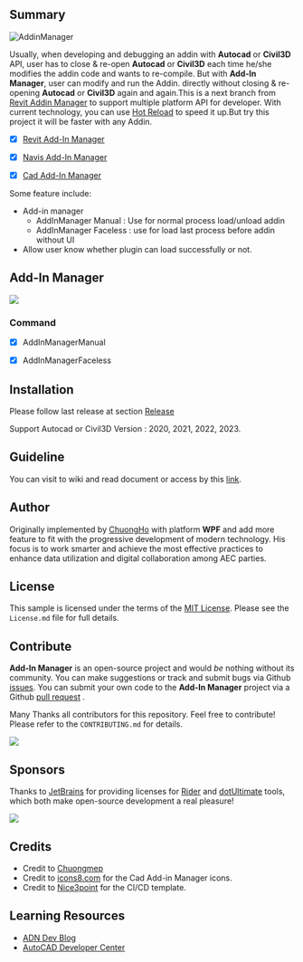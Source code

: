 
## Summary

![AddinManager](pic/Addin.png)

Usually, when developing and debugging an addin with **Autocad** or **Civil3D** API, user has to close & re-open **Autocad** or **Civil3D** each time
he/she modifies the addin code and wants to re-compile. But with **Add-In Manager**, user can modify and run the Addin.
directly without closing & re-opening **Autocad** or **Civil3D** again and again.This is a next branch from [Revit Addin Manager](https://github.com/chuongmep/RevitAddInManager)
to support multiple platform API for developer. With current technology, you can use [Hot Reload](https://docs.microsoft.com/en-us/visualstudio/debugger/hot-reload?view=vs-2022) to speed it up.But try this project it will be faster with any Addin.

- [x] [Revit Add-In Manager](https://github.com/chuongmep/RevitAddInManager)

- [x] [Navis Add-In Manager](https://github.com/chuongmep/NavisAddInManager)

- [x] [Cad Add-In Manager](https://github.com/chuongmep/CadAddInManager)


Some feature include:

- Add-in manager
    - AddInManager Manual : Use for normal process load/unload addin
    - AddInManager Faceless : use for load last process before addin without UI
- Allow user know whether plugin can load successfully or not.

## Add-In Manager

![](pic/AddinManager.png)

### Command

- [x] AddInManagerManual
- [x] AddInManagerFaceless


## Installation

Please follow last release at section [Release](https://github.com/chuongmep/CadAddInManager/releases/latest)

Support Autocad or Civil3D Version : 2020, 2021, 2022, 2023.

## Guideline

You can visit to wiki and read document or access by this [link](https://github.com/chuongmep/CadAddInManager/wiki).

## Author

Originally implemented by [ChuongHo](https://github.com/chuongmep) with platform **WPF** and add more feature to fit
with the progressive development of modern technology. His focus is to work smarter and achieve the most effective
practices to enhance data utilization and digital collaboration among AEC parties.

## License

This sample is licensed under the terms of the [MIT License](http://opensource.org/licenses/MIT). Please see
the `License.md` file for full details.

## Contribute

**Add-In Manager** is an open-source project and would _be_ nothing without its community. You can make suggestions or
track and submit bugs via Github [issues](https://docs.github.com/en/issues/tracking-your-work-with-issues/creating-an-issue). You can submit your own code to the **Add-In Manager** project via a
Github [pull request](https://docs.github.com/en/pull-requests/collaborating-with-pull-requests/proposing-changes-to-your-work-with-pull-requests/about-pull-requests)
.

Many Thanks all contributors for this repository. Feel free to contribute!
Please refer to the `CONTRIBUTING.md` for details.

<a href = "https://github.com/chuongmep/CadAddInManager/graphs/contributors">
  <img src = "https://contrib.rocks/image?repo=chuongmep/CadAddInManager"/>
</a>

## Sponsors

Thanks to [JetBrains](https://www.jetbrains.com/) for providing licenses for [Rider](https://www.jetbrains.com/rider/)
and [dotUltimate](https://www.jetbrains.com/dotnet/) tools, which both make open-source development a real pleasure!

![](pic/jetbrains.png)

## Credits

- Credit to [Chuongmep](https://github.com/chuongmep)
- Credit to [icons8.com](https://icons8.com) for the Cad Add-in Manager icons.
- Credit to [Nice3point](https://github.com/Nice3point) for the CI/CD template.

## Learning Resources

- <a href=" https://adndevblog.typepad.com/autocad/" target="_blank">ADN Dev Blog</a>
- <a href="https://www.autodesk.com/developer-network/platform-technologies/autocad" target="_blank">AutoCAD Developer Center</a> 